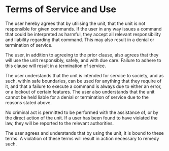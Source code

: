 # Terms of Service and Use

The user hereby agrees that by utilising the unit, that the unit is not responsible for given commands. If the user in any way issues a command that could be interpreted as harmful, they accept all relevant responsibility and liability regarding that command. This may also result in a denial or termination of service.

The user, in addition to agreeing to the prior clause, also agrees that they will use the unit responsibly, safely, and with due care. Failure to adhere to this clause will result in a termination of service.

The user understands that the unit is intended for service to society, and as such, within safe boundaries, can be used for anything that they require of it, and that a failure to execute a command is always due to either an error, or a lockout of certain features. The user also understands that the unit cannot be held liable for a denial or termination of service due to the reasons stated above.

No criminal act is permitted to be performed with the assistance of, or by the direct action of the unit. If a user has been found to have violated the law, they will be reported to the relevant authorities.

The user agrees and understands that by using the unit, it is bound to these terms. A violation of these terms will result in action necessary to remedy such.
